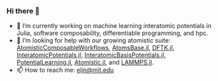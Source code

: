 ### Hi there 👋

- 🔭 I’m currently working on machine learning interatomic potentials in Julia, software composability, differentiable programming, and hpc.
- 🤔 I’m looking for help with our growing atomistic suite: [AtomisticComposableWorkflows](https://github.com/cesmix-mit/AtomisticComposableWorkflows), [AtomsBase.jl](https://github.com/JuliaMolSim/AtomsBase.jl), [DFTK.jl](https://docs.dftk.org/stable/), [InteratomicPotentials.jl](https://github.com/cesmix-mit/InteratomicPotentials.jl), [InteratomicBasisPotentials.jl](https://github.com/cesmix-mit/InteratomicBasisPotentials.jl),  [PotentialLearning.jl](https://github.com/cesmix-mit/PotentialLearning.jl), [Atomistic.jl](https://github.com/cesmix-mit/Atomistic.jl), and [LAMMPS.jl](https://cesmix-mit.github.io/LAMMPS.jl).
- 📫 How to reach me: eljn@mit.edu
<!--
**emmanuellujan/emmanuellujan** is a ✨ _special_ ✨ repository because its `README.md` (this file) appears on your GitHub profile.

Here are some ideas to get you started:


- 🌱 I’m currently learning ...
- 👯 I’m looking to collaborate on ...
- 🤔 I’m looking for help with ...
- 💬 Ask me about ...
- 📫 How to reach me: ...
- ⚡ Fun fact: ...
-->
